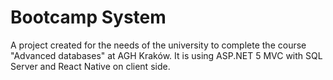 # Bootcamp System
A project created for the needs of the university to complete the course "Advanced databases" at AGH Kraków. It is using ASP.NET 5 MVC with SQL Server and React Native on client side. 
